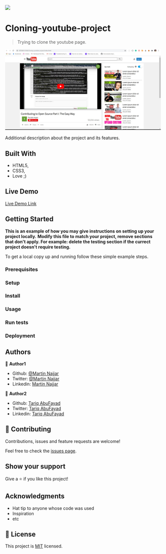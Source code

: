 ![](https://img.shields.io/badge/Microverse-blueviolet)

# Cloning-youtube-project

> Trying to clone the youtube page.

![screenshot](./screenshot.jpg)

Additional description about the project and its features.

## Built With

- HTML5,
- CSS3,
- Love ;)

## Live Demo

[Live Demo Link](https://martinnajjar12.github.io/Cloning-youtube-project/)

## Getting Started

**This is an example of how you may give instructions on setting up your project locally.**
**Modify this file to match your project, remove sections that don't apply. For example: delete the testing section if the currect project doesn't require testing.**

To get a local copy up and running follow these simple example steps.

### Prerequisites

### Setup

### Install

### Usage

### Run tests

### Deployment

## Authors

👤 **Author1**

- Github: [@Martin Najjar](https://github.com/martinnajjar12)
- Twitter: [@Martin Najjar](https://twitter.com/martin_najjar)
- Linkedin: [Martin Najjar](https://www.linkedin.com/in/martin-najjar-174948198/)

👤 **Author2**

- Github: [Tariq AbuFayad](https://github.com/tariqabufayad)
- Twitter: [Tariq AbuFayad](https://twitter.com/tareqabufayad)
- Linkedin: [Tariq AbuFayad](https://www.linkedin.com/in/tariq-ij-abufayad/)

## 🤝 Contributing

Contributions, issues and feature requests are welcome!

Feel free to check the [issues page](issues/).

## Show your support

Give a ⭐️ if you like this project!

## Acknowledgments

- Hat tip to anyone whose code was used
- Inspiration
- etc

## 📝 License

This project is [MIT](lic.url) licensed.
